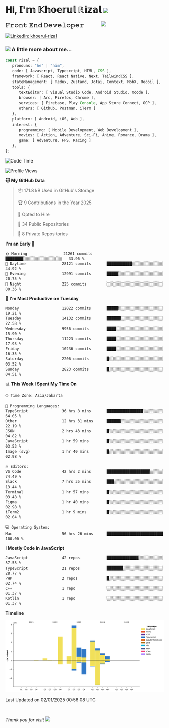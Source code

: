 <h1> 𝐇𝐢, 𝕀'𝕞 𝕂𝕙𝕠𝕖𝕣𝕦𝕝 ℝ𝕚𝕫𝕒𝕝 <img src="https://media.giphy.com/media/mGcNjsfWAjY5AEZNw6/giphy.gif" width="50"></h1>
<img align='right' src="https://media.giphy.com/media/v1.Y2lkPTc5MGI3NjExOWI2ajR2NGJubzBsZHFuaHMwajRrcDNsNXJwOG8yb3F0NjhkNXF4OSZlcD12MV9pbnRlcm5hbF9naWZfYnlfaWQmY3Q9cw/fkZukR450RQ1qnGaq9/giphy.gif" width="200">
<strong style="font-size:20px;">𝙵𝚛𝚘𝚗𝚝 𝙴𝚗𝚍 𝙳𝚎𝚟𝚎𝚕𝚘𝚙𝚎𝚛</strong>
</p></em>

[![LinkedIn: khoerul-rizal](https://img.shields.io/badge/khoerul--rizal-blue?style=flat-square&logo=Linkedin&logoColor=white&link=https://www.linkedin.com/in/khoerul-rizal/)](https://www.linkedin.com/in/khoerul-rizal/)

### <img src="https://media.giphy.com/media/VgCDAzcKvsR6OM0uWg/giphy.gif" width="50"> A little more about me...

```typescript
const rizal = {
   pronouns: "he" | "him",
   code: [ Javascript, Typescript, HTML, CSS ],
   framework: [ React, React Native, Next, TailwindCSS ],
   stateManagement: [ Redux, Zustand, Jotai, Context, MobX, Recoil ],
   tools: {
      textEditor: [ Visual Studio Code, Android Studio, Xcode ],
      browser: [ Arc, Firefox, Chrome ],
      services: [ Firebase, Play Console, App Store Connect, GCP ],
      others: [ Github, Postman, iTerm ]
   },
   platform: [ Android, iOS, Web ],
   interest: {
      programming: [ Mobile Development, Web Development ],
      movies: [ Action, Adventure, Sci-Fi, Anime, Romance, Drama ],
      game: [ Adventure, FPS, Racing ]
   },
};
```

<!--START_SECTION:waka-->
![Code Time](http://img.shields.io/badge/Code%20Time-1%2C975%20hrs%2024%20mins-blue)

![Profile Views](http://img.shields.io/badge/Profile%20Views-0-blue)

**🐱 My GitHub Data** 

> 📦 171.8 kB Used in GitHub's Storage 
 > 
> 🏆 9 Contributions in the Year 2025
 > 
> 💼 Opted to Hire
 > 
> 📜 34 Public Repositories 
 > 
> 🔑 8 Private Repositories 
 > 
**I'm an Early 🐤** 

```text
🌞 Morning                21261 commits       ████████░░░░░░░░░░░░░░░░░   33.96 % 
🌆 Daytime                28121 commits       ███████████░░░░░░░░░░░░░░   44.92 % 
🌃 Evening                12991 commits       █████░░░░░░░░░░░░░░░░░░░░   20.75 % 
🌙 Night                  225 commits         ░░░░░░░░░░░░░░░░░░░░░░░░░   00.36 % 
```
📅 **I'm Most Productive on Tuesday** 

```text
Monday                   12022 commits       █████░░░░░░░░░░░░░░░░░░░░   19.21 % 
Tuesday                  14132 commits       ██████░░░░░░░░░░░░░░░░░░░   22.58 % 
Wednesday                9956 commits        ████░░░░░░░░░░░░░░░░░░░░░   15.90 % 
Thursday                 11223 commits       ████░░░░░░░░░░░░░░░░░░░░░   17.93 % 
Friday                   10236 commits       ████░░░░░░░░░░░░░░░░░░░░░   16.35 % 
Saturday                 2206 commits        █░░░░░░░░░░░░░░░░░░░░░░░░   03.52 % 
Sunday                   2823 commits        █░░░░░░░░░░░░░░░░░░░░░░░░   04.51 % 
```


📊 **This Week I Spent My Time On** 

```text
🕑︎ Time Zone: Asia/Jakarta

💬 Programming Languages: 
TypeScript               36 hrs 8 mins       ████████████████░░░░░░░░░   64.05 % 
Other                    12 hrs 31 mins      ██████░░░░░░░░░░░░░░░░░░░   22.19 % 
JSON                     2 hrs 43 mins       █░░░░░░░░░░░░░░░░░░░░░░░░   04.82 % 
JavaScript               1 hr 59 mins        █░░░░░░░░░░░░░░░░░░░░░░░░   03.53 % 
Image (svg)              1 hr 40 mins        █░░░░░░░░░░░░░░░░░░░░░░░░   02.98 % 

🔥 Editors: 
VS Code                  42 hrs 2 mins       ███████████████████░░░░░░   74.49 % 
Slack                    7 hrs 35 mins       ███░░░░░░░░░░░░░░░░░░░░░░   13.44 % 
Terminal                 1 hr 57 mins        █░░░░░░░░░░░░░░░░░░░░░░░░   03.48 % 
Figma                    1 hr 40 mins        █░░░░░░░░░░░░░░░░░░░░░░░░   02.98 % 
iTerm2                   1 hr 9 mins         █░░░░░░░░░░░░░░░░░░░░░░░░   02.04 % 

💻 Operating System: 
Mac                      56 hrs 26 mins      █████████████████████████   100.00 % 
```

**I Mostly Code in JavaScript** 

```text
JavaScript               42 repos            ██████████████░░░░░░░░░░░   57.53 % 
TypeScript               21 repos            ███████░░░░░░░░░░░░░░░░░░   28.77 % 
PHP                      2 repos             █░░░░░░░░░░░░░░░░░░░░░░░░   02.74 % 
C++                      1 repo              ░░░░░░░░░░░░░░░░░░░░░░░░░   01.37 % 
Kotlin                   1 repo              ░░░░░░░░░░░░░░░░░░░░░░░░░   01.37 % 
```



**Timeline**

![Lines of Code chart](https://raw.githubusercontent.com/khoerulrizal/khoerulrizal/main/assets/bar_graph.png)


 Last Updated on 02/01/2025 00:56:08 UTC
<!--END_SECTION:waka-->
</details>
<br/>

<em>Thank you for visit</em> <img src="https://media.giphy.com/media/v1.Y2lkPTc5MGI3NjExcHdvNm1qZWtjaGw0ZjdwM3Z3NnY2dHlueTVuODBta2FiY20wM2YybSZlcD12MV9pbnRlcm5hbF9naWZfYnlfaWQmY3Q9cw/tV25tpdKqdFa9x81k2/giphy.gif" width="40">
